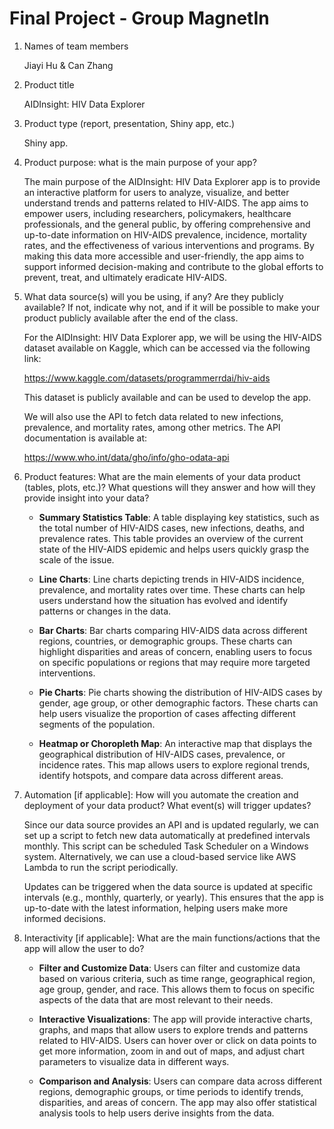 # Final Project - Group MagnetIn

1.  Names of team members

    Jiayi Hu & Can Zhang

2.  Product title

    AIDInsight: HIV Data Explorer

3.  Product type (report, presentation, Shiny app, etc.)

    Shiny app.

4.  Product purpose: what is the main purpose of your app?

    The main purpose of the AIDInsight: HIV Data Explorer app is to provide an interactive platform for users to analyze, visualize, and better understand trends and patterns related to HIV-AIDS. The app aims to empower users, including researchers, policymakers, healthcare professionals, and the general public, by offering comprehensive and up-to-date information on HIV-AIDS prevalence, incidence, mortality rates, and the effectiveness of various interventions and programs. By making this data more accessible and user-friendly, the app aims to support informed decision-making and contribute to the global efforts to prevent, treat, and ultimately eradicate HIV-AIDS.

5.  What data source(s) will you be using, if any? Are they publicly available? If not, indicate why not, and if it will be possible to make your product publicly available after the end of the class.

    For the AIDInsight: HIV Data Explorer app, we will be using the HIV-AIDS dataset available on Kaggle, which can be accessed via the following link:

    <https://www.kaggle.com/datasets/programmerrdai/hiv-aids>

    This dataset is publicly available and can be used to develop the app.

    We will also use the API to fetch data related to new infections, prevalence, and mortality rates, among other metrics. The API documentation is available at:

    <https://www.who.int/data/gho/info/gho-odata-api>

6.  Product features: What are the main elements of your data product (tables, plots, etc.)? What questions will they answer and how will they provide insight into your data?

    -   **Summary Statistics Table**: A table displaying key statistics, such as the total number of HIV-AIDS cases, new infections, deaths, and prevalence rates. This table provides an overview of the current state of the HIV-AIDS epidemic and helps users quickly grasp the scale of the issue.

    -   **Line Charts**: Line charts depicting trends in HIV-AIDS incidence, prevalence, and mortality rates over time. These charts can help users understand how the situation has evolved and identify patterns or changes in the data.

    -   **Bar Charts**: Bar charts comparing HIV-AIDS data across different regions, countries, or demographic groups. These charts can highlight disparities and areas of concern, enabling users to focus on specific populations or regions that may require more targeted interventions.

    -   **Pie Charts**: Pie charts showing the distribution of HIV-AIDS cases by gender, age group, or other demographic factors. These charts can help users visualize the proportion of cases affecting different segments of the population.

    -   **Heatmap or Choropleth Map**: An interactive map that displays the geographical distribution of HIV-AIDS cases, prevalence, or incidence rates. This map allows users to explore regional trends, identify hotspots, and compare data across different areas.

7.  Automation [if applicable]: How will you automate the creation and deployment of your data product? What event(s) will trigger updates?

    Since our data source provides an API and is updated regularly, we can set up a script to fetch new data automatically at predefined intervals monthly. This script can be scheduled Task Scheduler on a Windows system. Alternatively, we can use a cloud-based service like AWS Lambda to run the script periodically.

    Updates can be triggered when the data source is updated at specific intervals (e.g., monthly, quarterly, or yearly). This ensures that the app is up-to-date with the latest information, helping users make more informed decisions.

8.  Interactivity [if applicable]: What are the main functions/actions that the app will allow the user to do?

    -   **Filter and Customize Data**: Users can filter and customize data based on various criteria, such as time range, geographical region, age group, gender, and race. This allows them to focus on specific aspects of the data that are most relevant to their needs.

    -   **Interactive Visualizations**: The app will provide interactive charts, graphs, and maps that allow users to explore trends and patterns related to HIV-AIDS. Users can hover over or click on data points to get more information, zoom in and out of maps, and adjust chart parameters to visualize data in different ways.

    -   **Comparison and Analysis**: Users can compare data across different regions, demographic groups, or time periods to identify trends, disparities, and areas of concern. The app may also offer statistical analysis tools to help users derive insights from the data.
